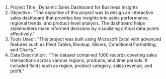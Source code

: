 1. Project Title :
Dynamic Sales Dashboard for Business Insights
2. Objective :
   "The objective of this project was to design an interactive sales dashboard that provides key insights into sales performance, regional trends, and product-level analysis. The dashboard helps stakeholders make informed decisions by visualizing critical data points effectively."
3. Tools Used :
   "This project was built using Microsoft Excel with advanced features such as Pivot Tables,Xlookup, Slicers, Conditional Formatting, and Charts."
4. Data Description :
   "The dataset contained 1000 records covering sales transactions across various regions, products, and time periods. It included fields such as region, product category, sales revenue, and profit."
